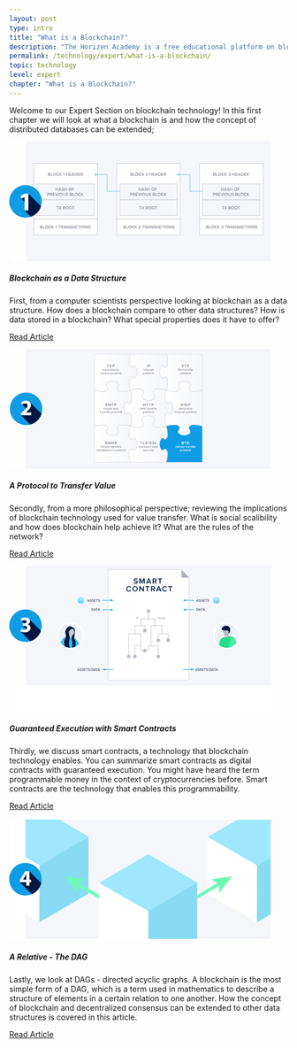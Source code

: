 ```yaml
---
layout: post
type: intro
title: "What is a Blockchain?"
description: "The Horizen Academy is a free educational platform on blockchain technology, cryptocurrency, and privacy. This chapter is is not available yet. We add content frequently, sign up for our newsletter for notifications when it's released."
permalink: /technology/expert/what-is-a-blockchain/
topic: technology
level: expert
chapter: "What is a Blockchain?"
---
```


Welcome to our Expert Section on blockchain technology!
In this first chapter we will look at what a blockchain is and how the concept of distributed databases can be extended;

<div class="row mt-5">
    <div class="col-md-3">
        <a href="{{ site.baseurl }}{% post_url /technology/expert/2022-01-02-blockchain-as-a-data-structure %}">
            <img src="/assets/post_files/technology/expert/1.0-what-is-a-blockchain/data-structure.svg" alt="Blockchain Data" />
        </a>
    </div>
    <div class="col-md-9">
        <h5 class="intro-article-title">Blockchain as a Data Structure</h5>
        <p class="mb-1">
            First, from a computer scientists perspective looking at blockchain as a data structure. How does a blockchain compare to other data structures? How is data stored in a blockchain? What special properties does it have to offer?
        </p>
        <p class="mb-0">
            <a class="font-weight-bold" href="{{ site.baseurl }}{% post_url /technology/expert/2022-01-02-blockchain-as-a-data-structure %}">Read Article</a>
        </p>
    </div>
</div>

<div class="row mt-5">
    <div class="col-md-3">
        <a href="{{ site.baseurl }}{% post_url /technology/expert/2022-01-03-a-protocol-to-transfer-value %}">
            <img src="/assets/post_files/technology/expert/1.0-what-is-a-blockchain/protocol.svg" alt="Protocols" />
        </a>
    </div>
    <div class="col-md-9">
        <h5 class="intro-article-title">A Protocol to Transfer Value</h5>
        <p class="mb-1">
            Secondly, from a more philosophical perspective; reviewing the implications of blockchain technology used for value transfer. What is social scalibility and how does blockchain help achieve it? What are the rules of the network?
        </p>
        <p class="mb-0">
            <a class="font-weight-bold" href="{{ site.baseurl }}{% post_url /technology/expert/2022-01-03-a-protocol-to-transfer-value %}">Read Article</a>
        </p>
    </div>
</div>

<div class="row mt-5">
    <div class="col-md-3">
        <a href="{{ site.baseurl }}{% post_url /technology/expert/2022-01-04-guaranteed-execution-with-smart-contracts %}">
            <img src="/assets/post_files/technology/expert/1.0-what-is-a-blockchain/smart-contracts.svg" alt="Smart Contracts" />
        </a>
    </div>
    <div class="col-md-9">
        <h5 class="intro-article-title">Guaranteed Execution with Smart Contracts</h5>
        <p class="mb-1">
            Thirdly, we discuss smart contracts, a technology that blockchain technology enables. You can summarize smart contracts as digital contracts with guaranteed execution. You might have heard the term programmable money in the context of cryptocurrencies before. Smart contracts are the technology that enables this programmability.
        </p>
        <p class="mb-0">
            <a class="font-weight-bold" href="{{ site.baseurl }}{% post_url /technology/expert/2022-01-04-guaranteed-execution-with-smart-contracts %}">Read Article</a>
        </p>
    </div>
</div>

<div class="row mt-5">
    <div class="col-md-3">
        <a href="{{ site.baseurl }}{% post_url /technology/expert/2022-01-05-a-relative-the-dag %}">
            <img src="/assets/post_files/technology/expert/1.0-what-is-a-blockchain/dag.svg" alt="DAG" />
        </a>
    </div>
    <div class="col-md-9">
        <h5 class="intro-article-title">A Relative - The DAG</h5>
        <p class="mb-1">
            Lastly, we look at DAGs - directed acyclic graphs. A blockchain is the most simple form of a DAG, which is a term used in mathematics to describe a structure of elements in a certain relation to one another. How the concept of blockchain and decentralized consensus can be extended to other data structures is covered in this article.
        </p>
        <p class="mb-0">
            <a class="font-weight-bold" href="{{ site.baseurl }}{% post_url /technology/expert/2022-01-05-a-relative-the-dag %}">Read Article</a>
        </p>
    </div>
</div>
